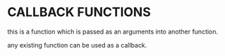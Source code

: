 # CALLBACK FUNCTIONS

this is a function which is passed as an arguments into another function.

any existing function can be used as a callback.
